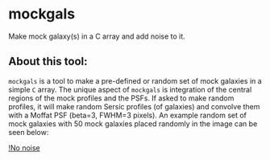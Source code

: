 mockgals
=========

Make mock galaxy(s) in a C array and add noise to it.

About this tool:
------------
`mockgals` is a tool to make a pre-defined or random
set of mock galaxies in a simple `C` array. The unique
aspect of `mockgals` is integration of the central regions
of the mock profiles and the PSFs. If asked to make random
profiles, it will make random Sersic profiles (of galaxies) 
and convolve them with a Moffat PSF (beta=3, FWHM=3 pixels). 
An example random set of mock galaxies with 50 mock galaxies
placed randomly in the image can be seen below:

[!No noise](./jpgs/nonoise.jp)
